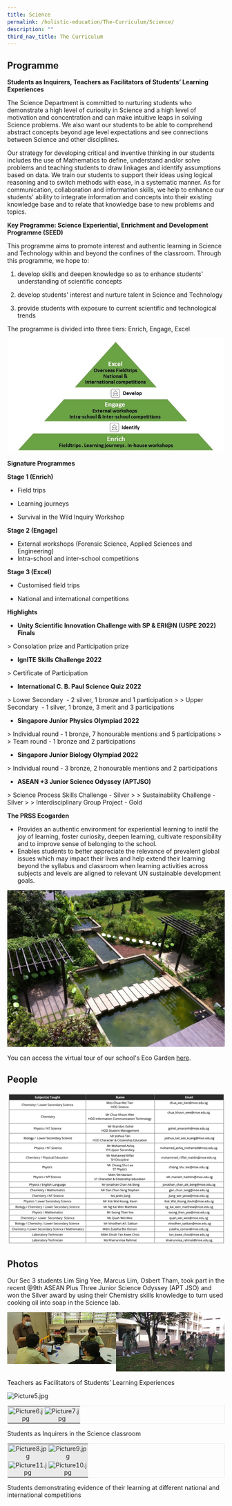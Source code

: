 ```yaml
---
title: Science
permalink: /holistic-education/The-Curriculum/Science/
description: ""
third_nav_title: The Curriculum
---
```

Programme
---------

**Students as Inquirers, Teachers as Facilitators of Students’ Learning Experiences**

The Science Department is committed to nurturing students who demonstrate a high level of curiosity in Science and a high level of motivation and concentration and can make intuitive leaps in solving Science problems. We also want our students to be able to comprehend abstract concepts beyond age level expectations and see connections between Science and other disciplines.

Our strategy for developing critical and inventive thinking in our students includes the use of Mathematics to define, understand and/or solve problems and teaching students to draw linkages and identify assumptions based on data. We train our students to support their ideas using logical reasoning and to switch methods with ease, in a systematic manner. As for communication, collaboration and information skills, we help to enhance our students' ability to integrate information and concepts into their existing knowledge base and to relate that knowledge base to new problems and topics.

  

  

**Key Programme: Science Experiential, Enrichment and Development Programme (SEED)**

  

This programme aims to promote interest and authentic learning in Science and Technology within and beyond the confines of the classroom. Through this programme, we hope to:

1. develop skills and deepen knowledge so as to enhance students' understanding of scientific concepts

2. develop students' interest and nurture talent in Science and Technology

3. provide students with exposure to current scientific and technological trends

The programme is divided into three tiers: Enrich, Engage, Excel

  

  

  

![](/images/SEED.png)

  

  

**Signature Programmes**

  

**Stage 1 (Enrich)**

*   Field trips&nbsp;  
    
*   Learning journeys
*   Survival in the Wild Inquiry Workshop

  

**Stage 2 (Engage)**

*   External workshops (Forensic Science, Applied Sciences and Engineering)
*   Intra-school and inter-school competitions  
    

  

**Stage 3 (Excel)**

*   Customised field trips  
    
*   National and international competitions  
    

  

**Highlights**&nbsp;

*   **Unity Scientific Innovation Challenge with SP &amp; ERI@N (USPE 2022) Finals**

&gt; Consolation prize and Participation prize

*   **IgnITE Skills Challenge 2022**

&gt; Certificate of Participation

*   **International C. B. Paul Science Quiz 2022**

&gt; Lower&nbsp;Secondary&nbsp; - 2 silver, 1 bronze and 1 participation
&gt; 
&gt; Upper Secondary&nbsp; - 1 silver, 1 bronze, 3 merit and 3 participations

*   **Singapore Junior Physics Olympiad 2022**

&gt; Individual round - 1 bronze, 7 honourable mentions and 5 participations
&gt; 
&gt; Team round - 1 bronze and 2 participations

*   **Singapore Junior Biology Olympiad 2022**

&gt; Individual round - 3 bronze, 2 honourable mentions and 2 participations

*   **ASEAN +3 Junior Science Odyssey (APTJSO)**

&gt; Science Process Skills Challenge - Silver
&gt; 
&gt; Sustainability Challenge - Silver
&gt; 
&gt; Interdisciplinary Group Project - Gold

**The PRSS Ecogarden**&nbsp;  

  

*   Provides an authentic environment for experiential learning to instil the joy of learning, foster curiosity, deepen learning, cultivate responsibility and to improve sense of belonging to the school.
*   Enables students to better appreciate the relevance of prevalent global issues which may impact their lives and help extend their learning beyond the syllabus and classroom when learning activities across subjects and levels are aligned to relevant UN sustainable development goals.

![](/images/Eco-Garden.jpeg)

  

You can access the virtual tour of our school's Eco Garden [here](https://www.theasys.io/viewer/qkQVL2MUIHWYlEYQ7leC0upoNvvyEg/).

People
------

![](/images/sciencepeople.png)

Photos
------

Our Sec 3 students Lim Sing Yee, Marcus Lim, Osbert Tham, took part in the recent @9th ASEAN Plus Three Junior Science Odyssey&nbsp;(APT JSO) and won the Silver award by using their Chemistry skills knowledge to turn used cooking oil into soap in the Science lab.

  

<img style="width:50%;float:left" src="/images/Picture3.jpeg"><img style="width:50%" src="/images/Picture4.jpeg">

  

Teachers as Facilitators of Students’ Learning Experiences  

![Picture5.jpg](https://pasirrissec-moe-edu-sg-admin.cwp.sg/qql/slot/u166/Curriculum/Science/Picture5.jpg)  

  

<table style="margin: auto; outline: 0px; padding: 0px; clear: both; border: 1px solid rgb(234, 234, 234);" class="iveo_table ive_eobj_center ives_tab_1"><tbody style="margin: 0px; outline: 0px; padding: 0px;"><tr style="margin: 0px; outline: 0px; padding: 0px;"><td style="margin: 0px; outline: 0px; padding: 2px; text-align: center; background-color: rgb(234, 234, 234); color: rgb(34, 34, 34); width: 60px;"><img style="margin: auto; outline: none; padding: 0px; border: none; clear: both; display: block;" class="ive_eobj_center" alt="Picture6.jpg" src="https://pasirrissec-moe-edu-sg-admin.cwp.sg/qql/slot/u166/Curriculum/Science/Picture6.jpg"></td><td style="margin: 0px; outline: 0px; padding: 2px; text-align: center; background-color: rgb(234, 234, 234); color: rgb(34, 34, 34); width: 60px;"><img style="margin: auto; outline: none; padding: 0px; border: none; clear: both; display: block;" class="ive_eobj_center" alt="Picture7.jpg" src="https://pasirrissec-moe-edu-sg-admin.cwp.sg/qql/slot/u166/Curriculum/Science/Picture7.jpg"></td></tr></tbody></table>

  

Students as Inquirers in the Science classroom  

  

<table style="margin: auto; outline: 0px; padding: 0px; clear: both; border: 1px solid rgb(234, 234, 234);" class="iveo_table ive_eobj_center ives_tab_1"><tbody style="margin: 0px; outline: 0px; padding: 0px;"><tr style="margin: 0px; outline: 0px; padding: 0px;"><td style="margin: 0px; outline: 0px; padding: 2px; text-align: center; background-color: rgb(234, 234, 234); color: rgb(34, 34, 34); width: 60px;"><img style="margin: auto; outline: none; padding: 0px; border: none; clear: both; display: block;" class="ive_eobj_center" alt="Picture8.jpg" src="https://pasirrissec-moe-edu-sg-admin.cwp.sg/qql/slot/u166/Curriculum/Science/Picture8.jpg"></td><td style="margin: 0px; outline: 0px; padding: 2px; text-align: center; background-color: rgb(234, 234, 234); color: rgb(34, 34, 34); width: 60px;"><img style="margin: auto; outline: none; padding: 0px; border: none; clear: both; display: block;" class="ive_eobj_center" alt="Picture9.jpg" src="https://pasirrissec-moe-edu-sg-admin.cwp.sg/qql/slot/u166/Curriculum/Science/Picture9.jpg"></td></tr><tr style="margin: 0px; outline: 0px; padding: 0px;"><td style="margin: 0px; outline: 0px; padding: 2px; text-align: center; background-color: rgb(234, 234, 234); color: rgb(34, 34, 34); width: 60px;"><img style="margin: auto; outline: none; padding: 0px; border: none; clear: both; display: block;" class="ive_eobj_center" alt="Picture11.jpg" src="https://pasirrissec-moe-edu-sg-admin.cwp.sg/qql/slot/u166/Curriculum/Science/Picture11.jpg"></td><td style="margin: 0px; outline: 0px; padding: 2px; text-align: center; background-color: rgb(234, 234, 234); color: rgb(34, 34, 34); width: 60px;"><img style="margin: auto; outline: none; padding: 0px; border: none; clear: both; display: block;" class="ive_eobj_center" alt="Picture10.jpg" src="https://pasirrissec-moe-edu-sg-admin.cwp.sg/qql/slot/u166/Curriculum/Science/Picture10.jpg"></td></tr></tbody></table>

  

Students demonstrating evidence of their learning at different national and international competitions